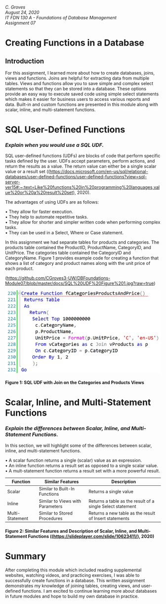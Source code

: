 *C. Groves*  
*August 24, 2020*  
*IT FDN 130 A - Foundations of Database Management*   
*Assignment 07*    

# Creating Functions in a Database

## Introduction
For this assignment, I learned more about how to create databases, joins, views and functions.  Joins are helpful for extracting data from multiple tables.  Views and functions allow you to save simple and complex select statements so that they can be stored into a database.  These options provide an easy way to execute saved code using simple select statements which makes it easier for business users to access various reports and data.  Built-in and custom functions are presented in this module along with scalar, inline, and multi-statement functions.

# SQL User-Defined Functions
### *Explain when you would use a SQL UDF.*

SQL user-defined functions (UDFs) are blocks of code that perform specific tasks defined by the user.  UDFs accept parameters, perform actions, and return the results as a value. The return value can either be a single scalar value or a result set ((https://docs.microsoft.com/en-us/sql/relational-databases/user-defined-functions/user-defined-functions?view=sql-server-ver15#:~:text=Like%20functions%20in%20programming%20languages,value%20or%20a%20result%20set), 2020).  

The advantages of using UDFs are as follows:  

•	They allow for faster execution.  
•	They help to automate repetitive tasks.  
•	They allow for shorter and simpler written code when performing complex tasks.  
•	They can be used in a Select, Where or Case statement.  

In this assignment we had separate tables for products and categories.  The products table contained the ProductID, ProductName, CategoryID, and UnitPrice.  The categories table contained the CategoryID and CategoryName.  Figure 1 provides example code for creating a function that shows a list of category and product names along with the unit price of each product.  

(https://github.com/CGroves3-UW/DBFoundations-Module07/blob/master/docs/SQL%20UDF%20Figure%201.jpg?raw=true)

![Results of Figure 1](https://github.com/CGroves3-UW/DBFoundations-Module07/blob/master/docs/SQL%20UDF%20Figure%201.jpg?raw=true "Results of Figure 1")  
#### **Figure 1: SQL UDF with Join on the Categories and Products Views**

# Scalar, Inline, and Multi-Statement Functions  
### *Explain the differences between Scalar, Inline, and Multi-Statement Functions.*  

In this section, we will highlight some of the differences between scalar, inline, and multi-statement functions.  

•	A scalar function returns a single (scalar) value as an expression.  
•	An inline function returns a result set as opposed to a single scalar value.  
•	A mult-statement function returns a result set with a more powerful result.  


|Function|Similar Features|Description|    
|--------|----------------|-------------|
|Scalar | Similar to Built-In Functions | Returns a single value|  
|Inline | Similar to Views with Parameters | Returns a table as the result of a single Select statement|  
|Multi-Statement | Similar to Stored Procedures | Returns a new table as the result of Insert statements|   

#### **Figure 2: Similar Features and Description of Scalar, Inline, and Multi-Statement Functions ((https://slideplayer.com/slide/10623411/), 2020)**  

# Summary

After completing this module which included reading supplemental websites, watching videos, and practicing exercises, I was able to successfully create functions in a database.  This written assignment demonstrates my knowledge of joining tables, creating views, and user-defined functions.  I am excited to continue learning more about databases in future modules and hope to build my own database in practice. 

